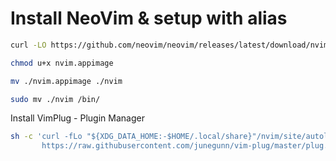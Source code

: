 # Install NeoVim & setup with alias

```bash
curl -LO https://github.com/neovim/neovim/releases/latest/download/nvim.appimage

chmod u+x nvim.appimage

mv ./nvim.appimage ./nvim

sudo mv ./nvim /bin/
```

Install VimPlug - Plugin Manager

```bash
sh -c 'curl -fLo "${XDG_DATA_HOME:-$HOME/.local/share}"/nvim/site/autoload/plug.vim --create-dirs \
       https://raw.githubusercontent.com/junegunn/vim-plug/master/plug.vim'
```
